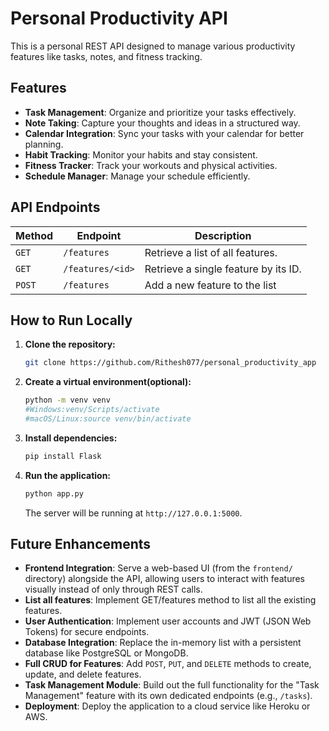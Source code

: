 # Personal Productivity API

This is a personal REST API designed to manage various productivity features like tasks, notes, and fitness tracking.

## Features

- **Task Management**: Organize and prioritize your tasks effectively.
- **Note Taking**: Capture your thoughts and ideas in a structured way.
- **Calendar Integration**: Sync your tasks with your calendar for better planning.
- **Habit Tracking**: Monitor your habits and stay consistent.
- **Fitness Tracker**: Track your workouts and physical activities.
- **Schedule Manager**: Manage your schedule efficiently.

## API Endpoints

| Method | Endpoint         | Description                          |
| ------ | ---------------- | ------------------------------------ |
| `GET`  | `/features`      | Retrieve a list of all features.     |
| `GET`  | `/features/<id>` | Retrieve a single feature by its ID. |
| `POST` | `/features`      | Add a new feature to the list        |

## How to Run Locally

1. **Clone the repository:**
   ```bash
   git clone https://github.com/Rithesh077/personal_productivity_app
   ```
2. **Create a virtual environment(optional):**

   ```bash
   python -m venv venv
   #Windows:venv/Scripts/activate
   #macOS/Linux:source venv/bin/activate
   ```

3. **Install dependencies:**
   ```bash
   pip install Flask
   ```
4. **Run the application:**
   ```bash
   python app.py
   ```
   The server will be running at `http://127.0.0.1:5000`.

## Future Enhancements

- **Frontend Integration**: Serve a web-based UI (from the `frontend/` directory) alongside the API, allowing users to interact with features visually instead of only through REST calls.
- **List all features**: Implement GET/features method to list all the existing features.
- **User Authentication**: Implement user accounts and JWT (JSON Web Tokens) for secure endpoints.
- **Database Integration**: Replace the in-memory list with a persistent database like PostgreSQL or MongoDB.
- **Full CRUD for Features**: Add `POST`, `PUT`, and `DELETE` methods to create, update, and delete features.
- **Task Management Module**: Build out the full functionality for the "Task Management" feature with its own dedicated endpoints (e.g., `/tasks`).
- **Deployment**: Deploy the application to a cloud service like Heroku or AWS.
